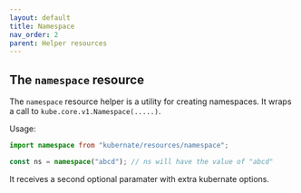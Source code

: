 ```yaml
---
layout: default
title: Namespace
nav_order: 2
parent: Helper resources
---
```


## The **`namespace`** resource

The `namespace` resource helper is a utility for creating namespaces. It wraps a call to `kube.core.v1.Namespace(.....)`.

Usage:

```typescript
import namespace from "kubernate/resources/namespace";

const ns = namespace("abcd"); // ns will have the value of "abcd"
```

It receives a second optional paramater with extra kubernate options.

